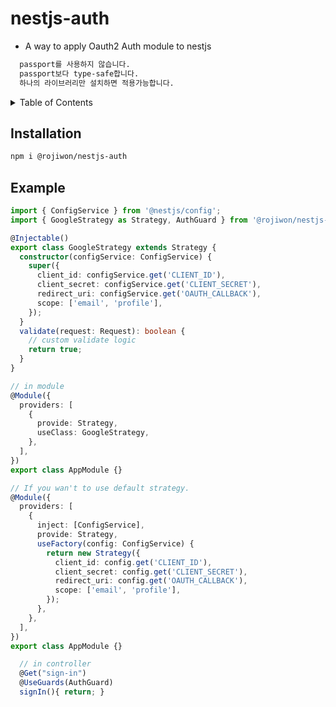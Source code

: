 # nestjs-auth

- A way to apply Oauth2 Auth module to nestjs

```sh
  passport를 사용하지 않습니다.
  passport보다 type-safe합니다.
  하나의 라이브러리만 설치하면 적용가능합니다.
```

<details>
  <summary>Table of Contents</summary>
  <ol>
    <li><a href="#installation">Installation</a></li>
    <li><a href="#example">example</a></li>
  </ol>
</details>

<!-- INSTALLATION -->

## Installation

```sh
npm i @rojiwon/nestjs-auth
```

<!-- EXAMPLE -->

## Example

```typescript
import { ConfigService } from '@nestjs/config';
import { GoogleStrategy as Strategy, AuthGuard } from '@rojiwon/nestjs-auth';

@Injectable()
export class GoogleStrategy extends Strategy {
  constructor(configService: ConfigService) {
    super({
      client_id: configService.get('CLIENT_ID'),
      client_secret: configService.get('CLIENT_SECRET'),
      redirect_uri: configService.get('OAUTH_CALLBACK'),
      scope: ['email', 'profile'],
    });
  }
  validate(request: Request): boolean {
    // custom validate logic
    return true;
  }
}

// in module
@Module({
  providers: [
    {
      provide: Strategy,
      useClass: GoogleStrategy,
    },
  ],
})
export class AppModule {}

// If you wan't to use default strategy.
@Module({
  providers: [
    {
      inject: [ConfigService],
      provide: Strategy,
      useFactory(config: ConfigService) {
        return new Strategy({
          client_id: config.get('CLIENT_ID'),
          client_secret: config.get('CLIENT_SECRET'),
          redirect_uri: config.get('OAUTH_CALLBACK'),
          scope: ['email', 'profile'],
        });
      },
    },
  ],
})
export class AppModule {}
```

```typescript
  // in controller
  @Get("sign-in")
  @UseGuards(AuthGuard)
  signIn(){ return; }
```
